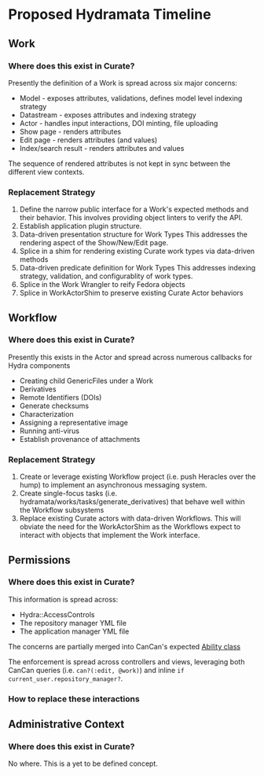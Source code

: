 # Proposed Hydramata Timeline

## Work

### Where does this exist in Curate?

Presently the definition of a Work is spread across six major concerns:

* Model - exposes attributes, validations, defines model level indexing strategy
* Datastream - exposes attributes and indexing strategy
* Actor - handles input interactions, DOI minting, file uploading
* Show page - renders attributes
* Edit page - renders attributes (and values)
* Index/search result - renders attributes and values

The sequence of rendered attributes is not kept in sync between the different view contexts.

### Replacement Strategy


1. Define the narrow public interface for a Work's expected methods and their behavior.
   This involves providing object linters to verify the API.
1. Establish application plugin structure.
1. Data-driven presentation structure for Work Types
   This addresses the rendering aspect of the Show/New/Edit page.
1. Splice in a shim for rendering existing Curate work types via data-driven methods
1. Data-driven predicate definition for Work Types
   This addresses indexing strategy, validation, and configurablity of work types.
1. Splice in the Work Wrangler to reify Fedora objects
1. Splice in WorkActorShim to preserve existing Curate Actor behaviors

## Workflow

### Where does this exist in Curate?

Presently this exists in the Actor and spread across numerous callbacks for Hydra components

* Creating child GenericFiles under a Work
* Derivatives
* Remote Identifiers (DOIs)
* Generate checksums
* Characterization
* Assigning a representative image
* Running anti-virus
* Establish provenance of attachments

### Replacement Strategy

1. Create or leverage existing Workflow project (i.e. push Heracles over the hump) to implement an asynchronous messaging system.
1. Create single-focus tasks (i.e. hydramata/works/tasks/generate_derivatives) that behave well within the Workflow subsystems
1. Replace existing Curate actors with data-driven Workflows.
   This will obviate the need for the WorkActorShim as the Workflows expect to interact with objects that implement the Work interface.

## Permissions

### Where does this exist in Curate?

This information is spread across:

* Hydra::AccessControls
* The repository manager YML file
* The application manager YML file

The concerns are partially merged into CanCan's expected [Ability class](https://github.com/projecthydra-labs/curate/blob/master/app/models/concerns/curate/ability.rb)

The enforcement is spread across controllers and views, leveraging both CanCan queries (i.e. `can?(:edit, @work)`)
and inline `if current_user.repository_manager?`.

### How to replace these interactions

## Administrative Context

### Where does this exist in Curate?

No where. This is a yet to be defined concept.